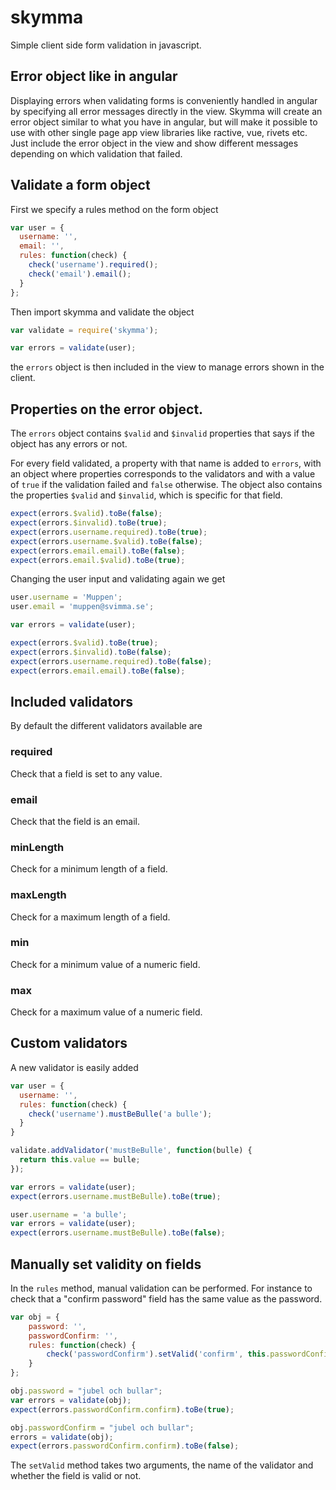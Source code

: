 # skymma
Simple client side form validation in javascript.

## Error object like in angular
Displaying errors when validating forms is conveniently handled in angular by specifying all error messages directly in the view. Skymma will create an error object similar to what you have in angular, but will make it possible to use with other single page app view libraries like ractive, vue, rivets etc. Just include the error object in the view and show different messages depending on which validation that failed.

## Validate a form object
First we specify a rules method on the form object

```javascript
var user = {
  username: '',
  email: '',
  rules: function(check) {
    check('username').required();
    check('email').email();
  }
};
```

Then import skymma and validate the object

```javascript
var validate = require('skymma');

var errors = validate(user);
```

the `errors` object is then included in the view to manage errors shown in the client.

## Properties on the error object.
The `errors` object contains `$valid` and `$invalid` properties that says if the object has any errors or not.

For every field validated, a property with that name is added to `errors`, with an object where properties corresponds to the validators and with a value of `true` if the validation failed and `false` otherwise. The object also contains the properties `$valid` and `$invalid`, which is specific for that field.

```javascript
expect(errors.$valid).toBe(false);
expect(errors.$invalid).toBe(true);
expect(errors.username.required).toBe(true);
expect(errors.username.$valid).toBe(false);
expect(errors.email.email).toBe(false);
expect(errors.email.$valid).toBe(true);
```

Changing the user input and validating again we get

```javascript
user.username = 'Muppen';
user.email = 'muppen@svimma.se';

var errors = validate(user);

expect(errors.$valid).toBe(true);
expect(errors.$invalid).toBe(false);
expect(errors.username.required).toBe(false);
expect(errors.email.email).toBe(false);
```

## Included validators
By default the different validators available are

### required
Check that a field is set to any value.

### email
Check that the field is an email.

### minLength
Check for a minimum length of a field.

### maxLength
Check for a maximum length of a field.

### min
Check for a minimum value of a numeric field.

### max
Check for a maximum value of a numeric field.

## Custom validators
A new validator is easily added

```javascript
var user = {
  username: '',
  rules: function(check) {
    check('username').mustBeBulle('a bulle');
  }
}

validate.addValidator('mustBeBulle', function(bulle) {
  return this.value == bulle;
});

var errors = validate(user);
expect(errors.username.mustBeBulle).toBe(true);

user.username = 'a bulle';
var errors = validate(user);
expect(errors.username.mustBeBulle).toBe(false);
```

## Manually set validity on fields
In the `rules` method, manual validation can be performed. For instance to check that a "confirm password" field has the same value as the password.

```javascript
var obj = {
    password: '',
    passwordConfirm: '',
    rules: function(check) {
        check('passwordConfirm').setValid('confirm', this.passwordConfirm == this.password);
    }
};

obj.password = "jubel och bullar";
var errors = validate(obj);
expect(errors.passwordConfirm.confirm).toBe(true);

obj.passwordConfirm = "jubel och bullar";
errors = validate(obj);
expect(errors.passwordConfirm.confirm).toBe(false);
```

The `setValid` method takes two arguments, the name of the validator and whether the field is valid or not.